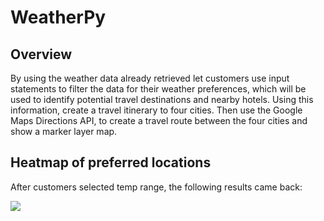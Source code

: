 # WeatherPy

##  Overview

By using the weather data already retrieved let customers use input statements to filter the data for their weather preferences, which will be used to identify potential travel destinations and nearby hotels. Using this information, create a travel itinerary to four cities.  Then use the Google Maps Directions API, to create a travel route between the four cities and show a marker layer map.

##  Heatmap of preferred locations

After customers selected temp range, the following results came back:

![](WeatherPy/Vacation_Search/WeatherPy_vacation_map.PNG)
